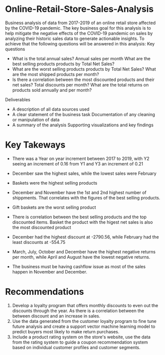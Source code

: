 # Online-Retail-Store-Sales-Analysis
Business analysis of data from 2017-2019 of an online retail store affected by the COVID-19 pandemic. The key business goal for this analysis is to help mitigate the negative effects of the COVID-19 pandemic on sales by analyzing their historic sales data to generate actionable insights. To achieve that the following questions will be answered in this analysis: 
Key questions
* What is the total annual sales? Annual sales per month What are the best selling products products by Total Net Sales? 
* What are the worst selling products products by Total Net Sales? What are the most shipped products per month? 
* Is there a correlation between the most discounted products and their net sales? Total discounts per month? What are the total returns on products sold annually and per month? 

Deliverables  
* A description of all data sources used 
* A clear statement of the business task Documentation of any cleaning or manipulation of data 
* A summary of the analysis Supporting visualizations and key findings

# Key Takeways

*   There was a Year on year increment between 2017 to 2019, with Y2 seeing an increment of 0.16 from Y1 and Y3 an increment of 0.21

*  December saw the highest sales, while the lowest sales were February 
*  Baskets were the highest selling products
*  December and November have the 1st and 2nd highest number of shippments. That correlates with the figures of the best selling products.  
*  Gift baskets are the worst selling product 
*  There is correlation between the best selling products and the top discounted items. Basket the product with the higest net sales is also the most discounted product 
* December had the highest discount at -2790.56, while February had the least discounts at -554.75
* March, July, October and December have the highest negative returns per month, while April and August have the lowest negative returns.
* The business must be having cashflow issue as most of the sales happen in November and December. 

# Recommendations

1.   Develop a loyalty program that offers monthly discounts to even out the discounts through the year. As there is a correlation between the between discount and an increase in sales.
2. Use the data generated from the customer loyalty program to fine tune future analysis and create a support vector machine learning model to predict buyers most likely to make return purchases.
3. Include a product rating system on the store's website, use the data from the rating system to guide a coupon recommendation system based on individual customer profiles and customer segments. 






